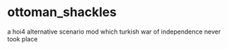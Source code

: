# ottoman_shackles
a hoi4 alternative scenario mod which turkish war of independence never took place
